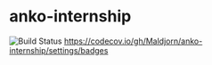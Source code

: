 # anko-internship
![Build Status](https://github.com/Maldjorn/anko-internship/actions/workflows/dotnet.yml/badge.svg?branch=main)
https://codecov.io/gh/Maldjorn/anko-internship/settings/badges
